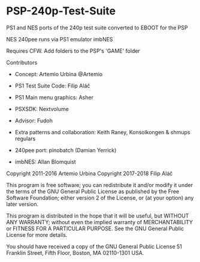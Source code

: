 # PSP-240p-Test-Suite
PS1 and NES ports of the 240p test suite converted to EBOOT for the PSP

NES 240pee runs via PS1 emulator imbNES

Requires CFW. Add folders to the PSP's 'GAME' folder


Contributors

- Concept: Artemio Urbina @Artemio

- PS1 Test Suite Code: Filip Aláč

- PS1 Main menu graphics: Asher

- PSXSDK: Nextvolume

- Advisor: Fudoh

- Extra patterns and collaboration: Keith Raney, Konsolkongen & shmups regulars

- 240pee port: pinobatch (Damian Yerrick)

- imbNES: Allan Blomquist

Copyright 2011-2016 Artemio Urbina Copyright 2017-2018 Filip Aláč

This program is free software; you can redistribute it and/or modify it under the terms of the GNU General Public License as published by the Free Software Foundation; either version 2 of the License, or (at your option) any later version.

This program is distributed in the hope that it will be useful, but WITHOUT ANY WARRANTY; without even the implied warranty of MERCHANTABILITY or FITNESS FOR A PARTICULAR PURPOSE. See the GNU General Public License for more details.

You should have received a copy of the GNU General Public License 51 Franklin Street, Fifth Floor, Boston, MA 02110-1301 USA.
